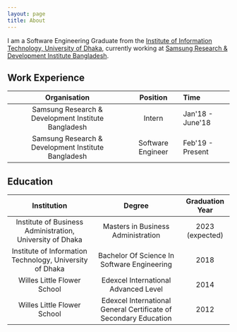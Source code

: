 ```yaml
---
layout: page
title: About
---
```


I am a Software Engineering Graduate from the [Institute of Information Technology, University of Dhaka](http://www.iit.du.ac.bd/), currently working at [Samsung Research & Development Institute Bangladesh](https://research.samsung.com/srbd).

## Work Experience

| Organisation | Position | Time |
| :---: | :---: | :---|
| Samsung Research & Development Institute Bangladesh | Intern | Jan'18 - June'18 |
| Samsung Research & Development Institute Bangladesh | Software Engineer | Feb'19 - Present |

<!-- ## Achivements -->

## Education

| Institution | Degree | Graduation Year |
| :---: | :---: | :---: |
| Institute of Business Administration, University of Dhaka | Masters in Business Administration | 2023 (expected) |
| Institute of Information Technology, University of Dhaka | Bachelor Of Science In Software Engineering | 2018 |
| Willes Little Flower School | Edexcel International Advanced Level | 2014 |
| Willes Little Flower School | Edexcel International General Certificate of Secondary Education | 2012 |
